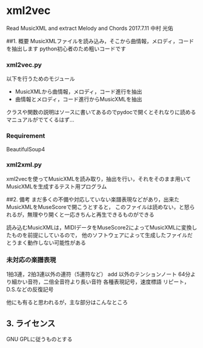# xml2vec
Read MusicXML and extract Melody and Chords
2017.7.11 中村 光佑

##1. 概要
MusicXMLファイルを読み込み，そこから曲情報，メロディ，コードを抽出します
python初心者のため粗いコードです

### xml2vec.py
以下を行うためのモジュール
* MusicXMLから曲情報，メロディ，コード進行を抽出
* 曲情報とメロディ，コード進行からMusicXMLを抽出

クラスや関数の説明はソースに書いてあるのでpydocで開くとそれなりに読めるマニュアルがでてくるはず…
### Requirement
BeautifulSoup4

### xml2xml.py
xml2vecを使ってMusicXMLを読み取り，抽出を行い，それをそのまま用いてMusicXMLを生成するテスト用プログラム


##2. 備考
まだ多くの不備や対応していない楽譜表現などがあり，出来たMusicXMLをMuseScoreで開こうとすると，
このファイルは読めない，と怒られるが，無理やり開くと一応きちんと再生できるものができる

読み込むMusicXMLは，MIDIデータをMuseScore2によってMusicXMLに変換したものを前提にしているので，
他のソフトウェアによって生成したファイルだとうまく動作しない可能性がある


### 未対応の楽譜表現

1拍3連，2拍3連以外の連符（5連符など）
add 以外のテンションノート
64分より細かい音符，二倍全音符より長い音符
各種表現記号，速度標語
リピート，D.S.などの反復記号

他にも有ると思われるが，主な部分はこんなところ



## 3. ライセンス
GNU GPLに従うものとする